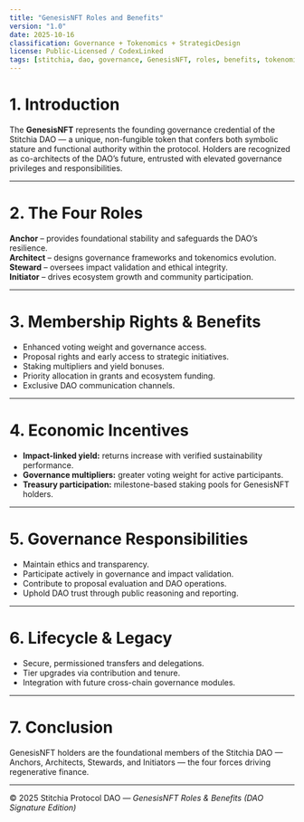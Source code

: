 ```yaml
---
title: "GenesisNFT Roles and Benefits"
version: "1.0"
date: 2025-10-16
classification: Governance + Tokenomics + StrategicDesign
license: Public-Licensed / CodexLinked
tags: [stitchia, dao, governance, GenesisNFT, roles, benefits, tokenomics, regenerative]
---
```


# 1. Introduction  
The **GenesisNFT** represents the founding governance credential of the Stitchia DAO — a unique, non-fungible token that confers both symbolic stature and functional authority within the protocol. Holders are recognized as co-architects of the DAO’s future, entrusted with elevated governance privileges and responsibilities.

---

# 2. The Four Roles  
**Anchor** – provides foundational stability and safeguards the DAO’s resilience.  
**Architect** – designs governance frameworks and tokenomics evolution.  
**Steward** – oversees impact validation and ethical integrity.  
**Initiator** – drives ecosystem growth and community participation.

---

# 3. Membership Rights & Benefits  
- Enhanced voting weight and governance access.  
- Proposal rights and early access to strategic initiatives.  
- Staking multipliers and yield bonuses.  
- Priority allocation in grants and ecosystem funding.  
- Exclusive DAO communication channels.

---

# 4. Economic Incentives  
- **Impact-linked yield:** returns increase with verified sustainability performance.  
- **Governance multipliers:** greater voting weight for active participants.  
- **Treasury participation:** milestone-based staking pools for GenesisNFT holders.

---

# 5. Governance Responsibilities  
- Maintain ethics and transparency.  
- Participate actively in governance and impact validation.  
- Contribute to proposal evaluation and DAO operations.  
- Uphold DAO trust through public reasoning and reporting.

---

# 6. Lifecycle & Legacy  
- Secure, permissioned transfers and delegations.  
- Tier upgrades via contribution and tenure.  
- Integration with future cross-chain governance modules.

---

# 7. Conclusion  
GenesisNFT holders are the foundational members of the Stitchia DAO — Anchors, Architects, Stewards, and Initiators — the four forces driving regenerative finance.

---

© 2025 Stitchia Protocol DAO — *GenesisNFT Roles & Benefits (DAO Signature Edition)*
